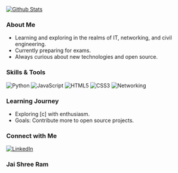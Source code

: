 <!-- Hey there! I'm Brajesh, a tech enthusiast from Bihar, India. -->
[![Github Stats](https://github-readme-stats.vercel.app/api?username=brajesh3&theme=midnight-purple&show_icons=true&count_private=true)](https://github.com/brajesh3)

### About Me

-  Learning and exploring in the realms of IT, networking, and civil engineering.
- Currently preparing for exams.
- Always curious about new technologies and open source.

### Skills & Tools

![Python](https://img.shields.io/badge/Python-%2314354C.svg?style=flat&logo=python&logoColor=white)
![JavaScript](https://img.shields.io/badge/JavaScript-%23323330.svg?style=flat&logo=javascript&logoColor=%23F7DF1E)
![HTML5](https://img.shields.io/badge/HTML5-%23E34F26.svg?style=flat&logo=html5&logoColor=white)
![CSS3](https://img.shields.io/badge/CSS3-%231572B6.svg?style=flat&logo=css3&logoColor=white)
![Networking](https://img.shields.io/badge/Networking-%234A90E2.svg?style=flat)

### Learning Journey

-  Exploring [c] with enthusiasm.
- Goals: Contribute more to open source projects.

### Connect with Me

[![LinkedIn](https://img.shields.io/badge/LinkedIn-Connect-blue?style=for-the-badge&logo=linkedin)](https://www.linkedin.com/in/brajesh-kumar-056b75277?trk=contact-info)

### Jai Shree Ram
